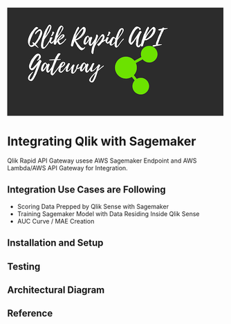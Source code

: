 ![QRAG Logo](../images/QRAG.png)

# Integrating Qlik with Sagemaker

Qlik Rapid API Gateway usese AWS Sagemaker Endpoint and AWS Lambda/AWS API Gateway for Integration.

## Integration Use Cases are Following

- Scoring Data Prepped by Qlik Sense with Sagemaker
- Training Sagemaker Model with Data Residing Inside Qlik Sense
- AUC Curve / MAE Creation

## Installation and Setup

## Testing

## Architectural Diagram

## Reference 